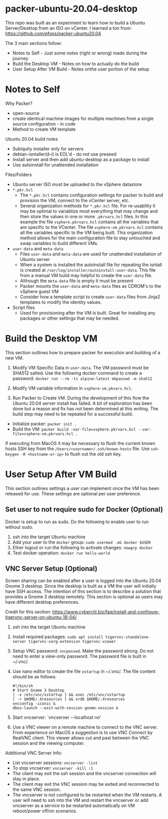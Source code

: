 # packer-ubuntu-20.04-desktop

This repo was built as an experiment to learn how to build a Ubuntu Server/Desktop from an ISO on vCenter.  I learned a ton from: https://github.com/efops/packer-ubuntu20.04

The 3 main sections follow:

*  Notes to Self - Just some notes (right or wrong) made during the journey
*  Build the Desktop VM - Notes on how to actually do the build
*  User Setup After VM Build - Notes onthe user portion of the setup 

# Notes to Self

Why Packer? 
  * open-source
  * create identical machine images for multiple machines from a single source configuration - in code
  * Method to create VM template
  
Ubuntu 20.04 build notes
  * Subiquity installer only for servers
  * debian-isntaller(d-i) is EOL'd - do not use preseed
  * Install server and then add ubuntu-desktop as a package to install
  * Use autoinstall for unattended installation
   
Files/Folders
* Ubuntu server ISO must be uploaded to the vSphere datastore
* `*.pkr.hcl`
  * The `*.pkr.hcl` contains configuration settings for packer to build and provision the VM, connect to the vCenter server, etc.
  * Several organization methods for `*.pkr.hcl` file.  For re-usability it may be optimal to variablize most everything that may change and then store the values in one or more `.pkrvars.hcl` files.  In this example the file `vsphere.pkrvars.hcl` contains all the variables that are specific to the VCenter.  The file `vsphere-vm.pkrvars.hcl` contains all the variables specific to the VM being built.  This organization method allows for the main configuration file to stay untouched and swap variables to build different VMs.
* `user-data` and `meta-data`
  * Files `user-data` and `meta-data` are used for unattended installation of Ubuntu server
  * When a system is installed the autoinstall file for repeating the isntall is created at `/var/log/installer/autoinstall-user-data`.  This file from a manual VM build may helpful to create the `user-data` file.
  * Although the `meta-data` file is empty it must be present
  * Packer mounts the `user-data`  and `meta-data` files as CDROM's to the vSphere guest VM
  * Consider how a template script to create `user-data` files from Jinja2 templates to modify the identity values.   
* Script files
  * Used for provisioning after the VM is built.  Great for installing any packages or other settings that may be needed.

# Build the Desktop VM
This section outlines how to prepare packer for execution and building of a new VM.

1.  Modify VM Specific Data in `user-data`.  The VM password must be SHA512 salted.  Use the following docker command to create a password: 
`docker run --rm -ti alpine:latest mkpasswd -m sha512`

2. Modify VM variable information in `vsphere-vm.pkvars.hcl`. 

3. Run Packer to Create VM.  During the development of this flow the Ubuntu 20.04 server install has failed.  A bit of exploration has been done but a reason and fix has not been determined at this writing.  The build step may need to be repeated for a successful build. 

  * Initialize packer: `packer init .`
   * Build the VM: `packer build -var-file=vsphere.pkrvars.hcl --var-file=vsphere-vm.pkrvars.hcl .`

If executing from MacOS it may be necessary to flush the current known hosts SSH key from the `/Users/<username>/.ssh/known-hosts` file.  Use `ssh-keygen -R <hostname-or-ip>` to flush out the old ssh key.

# User Setup After VM Build
This section outlines settings a user can implement once the VM has been released for use.  These settings are optional per user preference.

## Set user to not require sudo for Docker (Optional)
Docker is setup to run as sudo.  Do the following to enable user to run without sudo.  

1.  ssh into the target Ubuntu machine
2.  Add your user to the `docker` group: `sudo usermod -aG docker $USER`
3.  Ether logout or run the following to activate changes: `newgrp docker`
4.  Test docker operation: `docker run hello-world`
   
## VNC Server Setup (Optional)
Screen sharing can be enabled after a user is logged into the Ubuntu 20.04 Gnome 3 desktop.  Since the desktop is built as a VM the user will initially have SSH access.  The intention of this section is to describe a solution that provides a Gnome 3 desktop remotely.  This section is optional as users may have different desktop preferences.

Credit for this section: https://www.cyberciti.biz/faq/install-and-configure-tigervnc-server-on-ubuntu-18-04/

1.  ssh into the target Ubuntu machine
2.  Install required packages: `sudo apt install tigervnc-standalone-server tigervnc-xorg-extension tigervnc-viewer`
3.  Setup VNC password: `vncpasswd`.  Make the password strong.  Do not need to enter a view-only password.  The password file is built in ~/.vnc/.
4.  Use nano editor to create the file `xstartup` in ~/.vnc/.  The file content should be as follows:

    ```
    #!/bin/sh
    # Start Gnome 3 Desktop 
    [ -x /etc/vnc/xstartup ] && exec /etc/vnc/xstartup
    [ -r $HOME/.Xresources ] && xrdb $HOME/.Xresources
    vncconfig -iconic &
    dbus-launch --exit-with-session gnome-session &
    ```

5. Start vncserver: `vncserver --localhost no'
6. Use a VNC viewer on a remote machine to connect to the VNC server.  From experience on MacOS a suggestion is to use VNC Connect by RealVNC client.  This viewer allows cut and past between the VNC session and the viewing computer.

Additional VNC Server Info:

*  List vncserver sessions: `vncserver -list`
*  To stop vncserver: `vncserver -kill :1`
*  The client may exit the ssh session and the vncserver connection will stay in place.
*  The client may exit the VNC session may be exited and reconnected to the same VNC session.
*  The vncserver is not configured to be restarted when the VM restarts.  A user will need to ssh into the VM and restart the vncserver or add vncserver as a service to be restarted automatically on VM reboot/power off/on scenarios.
  
